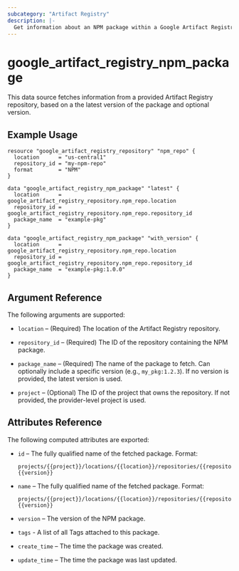 ```yaml
---
subcategory: "Artifact Registry"
description: |-
  Get information about an NPM package within a Google Artifact Registry Repository.
---
```


# google_artifact_registry_npm_package

This data source fetches information from a provided Artifact Registry repository, based on a the latest version of the package and optional version.

## Example Usage

```hcl
resource "google_artifact_registry_repository" "npm_repo" {
  location      = "us-central1"
  repository_id = "my-npm-repo"
  format        = "NPM"
}

data "google_artifact_registry_npm_package" "latest" {
  location      = google_artifact_registry_repository.npm_repo.location
  repository_id = google_artifact_registry_repository.npm_repo.repository_id
  package_name  = "example-pkg"
}

data "google_artifact_registry_npm_package" "with_version" {
  location      = google_artifact_registry_repository.npm_repo.location
  repository_id = google_artifact_registry_repository.npm_repo.repository_id
  package_name  = "example-pkg:1.0.0"
}
```

## Argument Reference

The following arguments are supported:

* `location` – (Required) The location of the Artifact Registry repository.

* `repository_id` – (Required) The ID of the repository containing the NPM package.

* `package_name` – (Required) The name of the package to fetch. Can optionally include a specific version (e.g., `my_pkg:1.2.3`). If no version is provided, the latest version is used.

* `project` – (Optional) The ID of the project that owns the repository. If not provided, the provider-level project is used.

## Attributes Reference

The following computed attributes are exported:

* `id` – The fully qualified name of the fetched package. Format:  
  ```
  projects/{{project}}/locations/{{location}}/repositories/{{repository_id}}/npmPackages/{{package}}:{{version}}
  ```

* `name` – The fully qualified name of the fetched package. Format:  
  ```
  projects/{{project}}/locations/{{location}}/repositories/{{repository_id}}/npmPackages/{{package}}:{{version}}
  ```

* `version` – The version of the NPM package.

* `tags` - A list of all Tags attached to this package.

* `create_time` – The time the package was created.

* `update_time` – The time the package was last updated.
